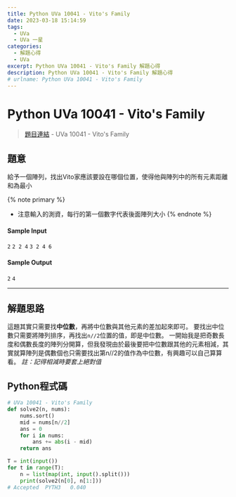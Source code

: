 ```yaml
---
title: Python UVa 10041 - Vito's Family
date: 2023-03-18 15:14:59
tags:
  - UVa
  - UVa 一星
categories:
  - 解題心得
  - UVa
excerpt: Python UVa 10041 - Vito's Family 解題心得
description: Python UVa 10041 - Vito's Family 解題心得
# urlname: Python UVa 10041 - Vito's Family
---
```


# Python UVa 10041 - Vito's Family

>[題目連結](https://onlinejudge.org/index.php?option=onlinejudge&Itemid=8&page=show_problem&problem=982) - UVa 10041 - Vito's Family



## 題意
給予一個陣列，找出Vito家應該要設在哪個位置，使得他與陣列中的所有元素距離和為最小

{% note primary %}
 - 注意輸入的測資，每行的第一個數字代表後面陣列大小
{% endnote %}

#### Sample Input 
`2`
`2 2 4`
`3 2 4 6`

#### Sample Output 
`2`
`4`

---
## 解題思路
這題其實只需要找**中位數**，再將中位數與其他元素的差加起來即可。
要找出中位數只需要將陣列排序，再找出`n//2`位置的值，即是中位數。
一開始我是把奇數長度和偶數長度的陣列分開算，但我發現由於最後要把中位數跟其他的元素相減，其實就算陣列是偶數個也只需要找出第n//2的值作為中位數，有興趣可以自己算算看。
*註：記得相減時要套上絕對值*



## Python程式碼
```python
# UVa 10041 - Vito's Family
def solve2(n, nums):
    nums.sort()
    mid = nums[n//2]
    ans = 0
    for i in nums:
        ans += abs(i - mid)
    return ans

T = int(input())
for t in range(T):
    n = list(map(int, input().split()))
    print(solve2(n[0], n[1:]))
# Accepted	PYTH3	0.040
```